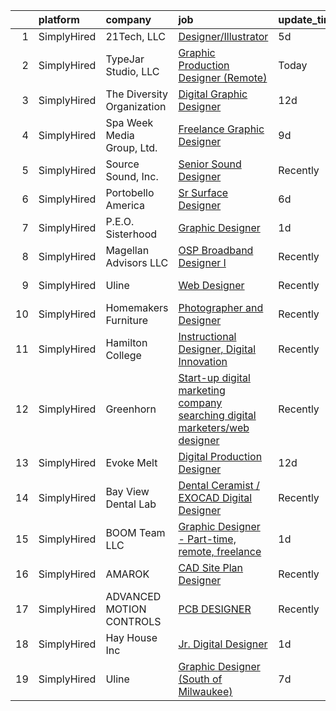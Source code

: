 

|    | platform    | company                    | job                                                                                                                                                                                      | update_time   | location             |
|---:|:------------|:---------------------------|:-----------------------------------------------------------------------------------------------------------------------------------------------------------------------------------------|:--------------|:---------------------|
|  1 | SimplyHired | 21Tech, LLC                | [Designer/Illustrator](https://www.simplyhired.com/job/Vb30LNKJQiboFmBoXZfQrhitZdotPEN8g853G5ECGQFkqXK9le4_UA?q=digital+designer)                                                        | 5d            | Remote               |
|  2 | SimplyHired | TypeJar Studio, LLC        | [Graphic Production Designer (Remote)](https://www.simplyhired.com/job/VVZ1bXHbxxBRsipl8ZaeHsdGtHEudE6URFQjiFrpYR2dCfwfPbUIyA?q=digital+designer)                                        | Today         | Remote               |
|  3 | SimplyHired | The Diversity Organization | [Digital Graphic Designer](https://www.simplyhired.com/job/IDGHNEtm2TuUOjbEohRij63DNWRbhV-vBixLlQYeNwoB3m-y6Nt2kw?q=digital+designer)                                                    | 12d           | Remote               |
|  4 | SimplyHired | Spa Week Media Group, Ltd. | [Freelance Graphic Designer](https://www.simplyhired.com/job/CryJR9AAKf2L_34sWWK4HpZ5pNw0S29kdN9ZfG4C2bArA1QJeplmqw?q=digital+designer)                                                  | 9d            | Remote               |
|  5 | SimplyHired | Source Sound, Inc.         | [Senior Sound Designer](https://www.simplyhired.com/job/mw3datBFZnSnzm3SFniNFlYC60OHbjYX1kgvM61bk-lO-0QBaaabnQ?q=digital+designer)                                                       | Recently      | Remote               |
|  6 | SimplyHired | Portobello America         | [Sr Surface Designer](https://www.simplyhired.com/job/TrQQRBEv6y7pgyzOpLPoWIwEzde6g1YnE3JML5ilfgep4vQLc3CcKw?q=digital+designer)                                                         | 6d            | Baxter, TN           |
|  7 | SimplyHired | P.E.O. Sisterhood          | [Graphic Designer](https://www.simplyhired.com/job/_1kmgJFoiO2R0yhWGSd1cG_qAUTXV_BivzGJn1QhFluJPhJSNITv2A?q=digital+designer)                                                            | 1d            | Des Moines, IA       |
|  8 | SimplyHired | Magellan Advisors LLC      | [OSP Broadband Designer I](https://www.simplyhired.com/job/ciuxo51gbko7GffD52DKo4UpAg6AQGeZqyURjzVjvA0YPEL1oa4Oqg?q=digital+designer)                                                    | Recently      | Kansas City, MO      |
|  9 | SimplyHired | Uline                      | [Web Designer](https://www.simplyhired.com/job/kI5kUAq-InikRw-9L7E4f0451pjqb3sKTzg2rEtjPg4g-FlQB3FIdQ?q=digital+designer)                                                                | Recently      | Pleasant Prairie, WI |
| 10 | SimplyHired | Homemakers Furniture       | [Photographer and Designer](https://www.simplyhired.com/job/ijgi5fQZQVXXhIPJT0OGaczst_5mwXC6SCJr1ICIWLvJWjA4HkfWWA?q=digital+designer)                                                   | Recently      | Urbandale, IA        |
| 11 | SimplyHired | Hamilton College           | [Instructional Designer, Digital Innovation](https://www.simplyhired.com/job/SV3mnkzyUxhCw4Zpu0HMuVXoWRq9UQrv6Bkii-9mVkENNR5zCCFKwQ?q=digital+designer)                                  | Recently      | Clinton, NY          |
| 12 | SimplyHired | Greenhorn                  | [Start-up digital marketing company searching digital marketers/web designer](https://www.simplyhired.com/job/647DkAhzw-5rDA82U4tZn6r0xJeeEkhHPUf_0TNuk1dKRxgFoEFYzw?q=digital+designer) | Recently      | Toms River, NJ       |
| 13 | SimplyHired | Evoke Melt                 | [Digital Production Designer](https://www.simplyhired.com/job/P_PhEKnCJ1tOR3572S0z71J-G0q0RkL4wvK3GJDygLD1q3E6LNnR3Q?q=digital+designer)                                                 | 12d           | Remote               |
| 14 | SimplyHired | Bay View Dental Lab        | [Dental Ceramist / EXOCAD Digital Designer](https://www.simplyhired.com/job/Rrg3GFROC5R-3X_r_jKY2MQzcNMmLfGg4A1nk1Yba1d1WCfqHOxAWg?q=digital+designer)                                   | Recently      | Chesapeake, VA       |
| 15 | SimplyHired | BOOM Team LLC              | [Graphic Designer - Part-time, remote, freelance](https://www.simplyhired.com/job/7dM69iVHg31NR3W-OVmrBvHWsGFSkI6pRsz56-l_CFO2JzGhMODLYg?q=digital+designer)                             | 1d            | Remote               |
| 16 | SimplyHired | AMAROK                     | [CAD Site Plan Designer](https://www.simplyhired.com/job/HbAXopCiR5xay-mNV_vCzu8pgNShsiJAOqz8oChDCa0Ot9GYDno-jA?q=digital+designer)                                                      | Recently      | Columbia, SC         |
| 17 | SimplyHired | ADVANCED MOTION CONTROLS   | [PCB DESIGNER](https://www.simplyhired.com/job/Se2MeQCOAA9iIHzTaR3wbhAn55hzIczN423SN2HWZoZwLQnJjM9suQ?q=digital+designer)                                                                | Recently      | Camarillo, CA        |
| 18 | SimplyHired | Hay House Inc              | [Jr. Digital Designer](https://www.simplyhired.com/job/NycFTZrZXmAV-Go4cpr3XNe-mqY-gBsAEYASF5aE6d8EBwueqaMyDg?q=digital+designer)                                                        | 1d            | Remote               |
| 19 | SimplyHired | Uline                      | [Graphic Designer (South of Milwaukee)](https://www.simplyhired.com/job/LoUBwu72lRZlwf4P7EPT68aW9cTv_7q9FTY-WcPfhfzS1ny3_apEvQ?q=digital+designer)                                       | 7d            | Milwaukee, WI        |
